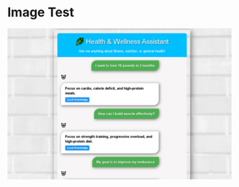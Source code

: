 # Image Test
![Test](https://raw.githubusercontent.com/azmataliakbar/Health-Wellness-Agent2-Frontend/master/assets/chat1.png)